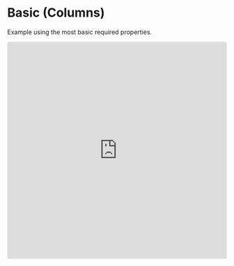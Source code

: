 # Basic (Columns)

Example using the most basic required properties.

<iframe src="https://codesandbox.io/embed/r09k1xj614?hidenavigation=1&view=preview" style="width:100%; height:500px; border:0; border-radius: 4px; overflow:hidden;" sandbox="allow-modals allow-forms allow-popups allow-scripts allow-same-origin"></iframe>
